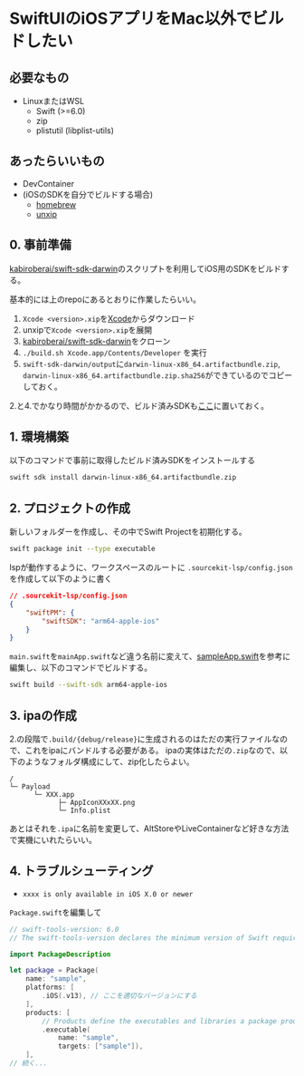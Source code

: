# SwiftUIのiOSアプリをMac以外でビルドしたい

## 必要なもの

- LinuxまたはWSL
  - Swift (>=6.0)
  - zip
  - plistutil (libplist-utils)

## あったらいいもの

- DevContainer
- (iOSのSDKを自分でビルドする場合)
  - [homebrew](https://brew.sh/ja/)
  - [unxip](https://formulae.brew.sh/formula/unxip)


## 0. 事前準備
[kabiroberai/swift-sdk-darwin](https://github.com/kabiroberai/swift-sdk-darwin)のスクリプトを利用してiOS用のSDKをビルドする。

基本的には上のrepoにあるとおりに作業したらいい。

1. `Xcode <version>.xip`を[Xcode](https://developer.apple.com/download/all/?q=Xcode)からダウンロード
2. unxipで`Xcode <version>.xip`を展開
3. [kabiroberai/swift-sdk-darwin](https://github.com/kabiroberai/swift-sdk-darwin)をクローン
4. `./build.sh Xcode.app/Contents/Developer` を実行
5. `swift-sdk-darwin/output`に`darwin-linux-x86_64.artifactbundle.zip`, `darwin-linux-x86_64.artifactbundle.zip.sha256`ができているのでコピーしておく。

2.と4.でかなり時間がかかるので、ビルド済みSDKも[ここ](https://github.com/fkunn1326/wsl-ipa-sample/releases/tag/prebuilt)に置いておく。

## 1. 環境構築

以下のコマンドで事前に取得したビルド済みSDKをインストールする
```bash
swift sdk install darwin-linux-x86_64.artifactbundle.zip
```

## 2. プロジェクトの作成

新しいフォルダーを作成し、その中でSwift Projectを初期化する。
```bash
swift package init --type executable
```
lspが動作するように、ワークスペースのルートに `.sourcekit-lsp/config.json`を作成して以下のように書く

```json
// .sourcekit-lsp/config.json
{
    "swiftPM": {
        "swiftSDK": "arm64-apple-ios"
    }
}
```
`main.swift`を`mainApp.swift`など違う名前に変えて、[sampleApp.swift](https://github.com/fkunn1326/wsl-ipa-sample/blob/prebuilt/Sources/sample/sampleApp.swift)を参考に編集し、以下のコマンドでビルドする。
```bash
swift build --swift-sdk arm64-apple-ios
```

## 3. ipaの作成

2.の段階で`.build/{debug/release}`に生成されるのはただの実行ファイルなので、これをipaにバンドルする必要がある。
ipaの実体はただの`.zip`なので、以下のようなフォルダ構成にして、zip化したらよい。
```
/
└─ Payload
      └─ XXX.app
            ├─ AppIconXXxXX.png
            └─ Info.plist
```
あとはそれを`.ipa`に名前を変更して、AltStoreやLiveContainerなど好きな方法で実機にいれたらいい。

## 4. トラブルシューティング

- `xxxx is only available in iOS X.0 or newer`

`Package.swift`を編集して

```swift
// swift-tools-version: 6.0
// The swift-tools-version declares the minimum version of Swift required to build this package.

import PackageDescription

let package = Package(
    name: "sample",
    platforms: [
        .iOS(.v13), // ここを適切なバージョンにする
    ],
    products: [
        // Products define the executables and libraries a package produces, making them visible to other packages.
        .executable(
            name: "sample",
            targets: ["sample"]),
    ],
// 続く...
```